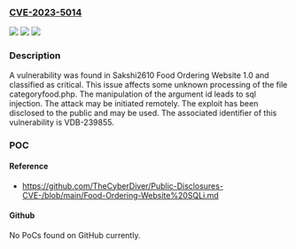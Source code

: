 ### [CVE-2023-5014](https://cve.mitre.org/cgi-bin/cvename.cgi?name=CVE-2023-5014)
![](https://img.shields.io/static/v1?label=Product&message=Food%20Ordering%20Website&color=blue)
![](https://img.shields.io/static/v1?label=Version&message=%3D%201.0%20&color=brighgreen)
![](https://img.shields.io/static/v1?label=Vulnerability&message=CWE-89%20SQL%20Injection&color=brighgreen)

### Description

A vulnerability was found in Sakshi2610 Food Ordering Website 1.0 and classified as critical. This issue affects some unknown processing of the file categoryfood.php. The manipulation of the argument id leads to sql injection. The attack may be initiated remotely. The exploit has been disclosed to the public and may be used. The associated identifier of this vulnerability is VDB-239855.

### POC

#### Reference
- https://github.com/TheCyberDiver/Public-Disclosures-CVE-/blob/main/Food-Ordering-Website%20SQLi.md

#### Github
No PoCs found on GitHub currently.

